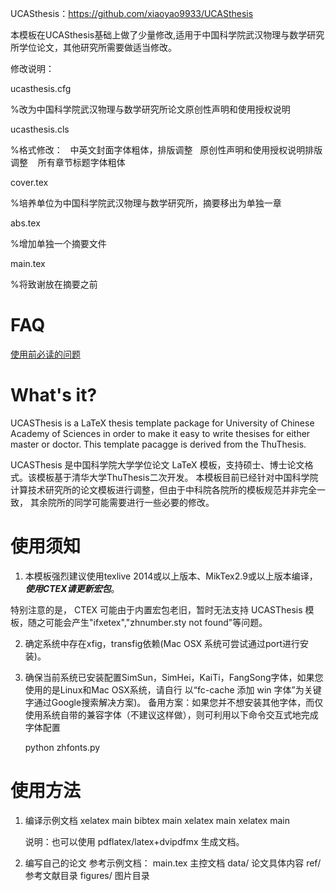 UCASthesis：https://github.com/xiaoyao9933/UCASthesis

本模板在UCASthesis基础上做了少量修改,适用于中国科学院武汉物理与数学研究所学位论文，其他研究所需要做适当修改。

修改说明：

ucasthesis.cfg

%改为中国科学院武汉物理与数学研究所论文原创性声明和使用授权说明

ucasthesis.cls

%格式修改：
    中英文封面字体粗体，排版调整
    原创性声明和使用授权说明排版调整
    所有章节标题字体粗体
    
cover.tex

%培养单位为中国科学院武汉物理与数学研究所，摘要移出为单独一章

abs.tex

%增加单独一个摘要文件

main.tex

%将致谢放在摘要之前


FAQ
===
[使用前必读的问题](https://github.com/xiaoyao9933/UCASthesis/wiki)

What's it?
==========

UCASThesis is a LaTeX thesis template package for University of Chinese Academy of Sciences in order to
make it easy to write thesises for either master or doctor. This template pacagge is derived from the 
ThuThesis.

UCASThesis 是中国科学院大学学位论文 LaTeX 模板，支持硕士、博士论文格式。该模板基于清华大学ThuThesis二次开发。
本模板目前已经针对中国科学院计算技术研究所的论文模板进行调整，但由于中科院各院所的模板规范并非完全一致，
其余院所的同学可能需要进行一些必要的修改。


使用须知
========

1. 本模板强烈建议使用texlive 2014或以上版本、MikTex2.9或以上版本编译，***使用CTEX请更新宏包***。
  
  特别注意的是， CTEX 可能由于内置宏包老旧，暂时无法支持 UCASThesis 模板，随之可能会产生"ifxetex","zhnumber.sty not found"等问题。

2. 确定系统中存在xfig，transfig依赖(Mac OSX 系统可尝试通过port进行安装)。

3. 确保当前系统已安装配置SimSun，SimHei，KaiTi，FangSong字体，如果您使用的是Linux和Mac OSX系统，请自行
以“fc-cache 添加 win 字体”为关键字通过Google搜索解决方案)。
备用方案：如果您并不想安装其他字体，而仅使用系统自带的兼容字体（不建议这样做），则可利用以下命令交互式地完成字体配置

    python zhfonts.py

使用方法
========
1. 编译示例文档
   xelatex main
   bibtex main
   xelatex main
   xelatex main

   说明：也可以使用 pdflatex/latex+dvipdfmx 生成文档。

2. 编写自己的论文
   参考示例文档：
     main.tex   主控文档
     data/      论文具体内容
     ref/       参考文献目录
     figures/   图片目录
 
